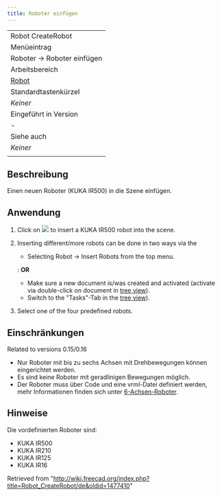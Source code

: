 ```yaml
---
title: Roboter einfügen
---
```


|                                                   |
| ------------------------------------------------- |
| Robot CreateRobot                                 |
| Menüeintrag                                       |
| Roboter → Roboter einfügen                        |
| Arbeitsbereich                                    |
| [Robot](/Robot_Workbench/de "Robot Workbench/de") |
| Standardtastenkürzel                              |
| _Keiner_                                          |
| Eingeführt in Version                             |
| -                                                 |
| Siehe auch                                        |
| _Keiner_                                          |
|                                                   |

## Beschreibung

Einen neuen Roboter (KUKA IR500) in die Szene einfügen.

## Anwendung

1. Click on ![](/images/Robot_CreateRobot.svg) to insert a KUKA IR500 robot into the scene.
2. Inserting different/more robots can be done in two ways via the

   - Selecting Robot → Insert Robots from the top menu.

   : **OR**

   - Make sure a new document is/was created and activated (activate via double-click on document in [tree view](/Tree_view "Tree view")).
   - Switch to the "Tasks"-Tab in the [tree view](/Tree_view "Tree view")).

3. Select one of the four predefined robots.

## Einschränkungen

Related to versions 0.15/0.16

- Nur Roboter mit bis zu sechs Achsen mit Drehbewegungen können eingerichtet werden.
- Es sind keine Roboter mit geradlinigen Bewegungen möglich.
- Der Roboter muss über Code und eine vrml-Datei definiert werden, mehr Informationen finden sich unter [6-Achsen-Roboter](/Robot_6-Axis/de "Robot 6-Axis/de").

## Hinweise

Die vordefinierten Roboter sind:

- KUKA IR500
- KUKA IR210
- KUKA IR125
- KUKA IR16

Retrieved from "<http://wiki.freecad.org/index.php?title=Robot_CreateRobot/de&oldid=1477410>"

